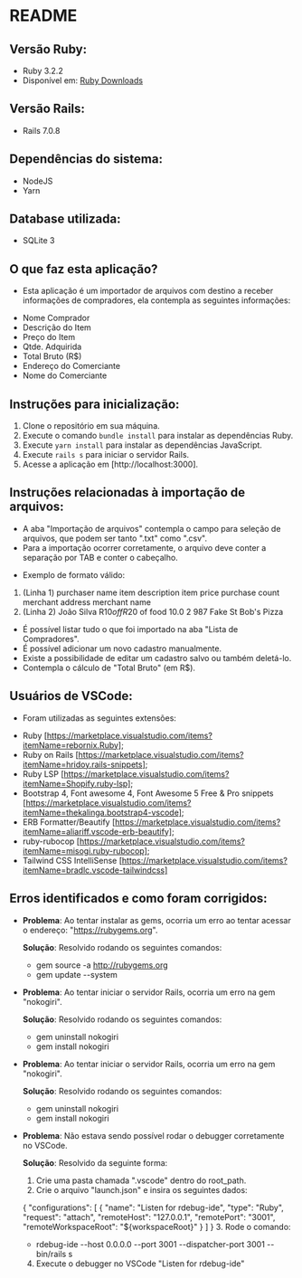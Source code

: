 # README

## Versão Ruby:
- Ruby 3.2.2
- Disponível em: [Ruby Downloads](https://www.ruby-lang.org/en/downloads/)

## Versão Rails:
- Rails 7.0.8

## Dependências do sistema:
- NodeJS
- Yarn

## Database utilizada:
- SQLite 3

## O que faz esta aplicação?

- Esta aplicação é um importador de arquivos com destino a receber informações de compradores, ela contempla as seguintes informações:
 * Nome Comprador
 * Descrição do Item
 * Preço do Item
 * Qtde. Adquirida
 * Total Bruto (R$)
 * Endereço do Comerciante
 * Nome do Comerciante

## Instruções para inicialização:

1. Clone o repositório em sua máquina.
2. Execute o comando `bundle install` para instalar as dependências Ruby.
3. Execute `yarn install` para instalar as dependências JavaScript.
4. Execute `rails s` para iniciar o servidor Rails.
5. Acesse a aplicação em [http://localhost:3000].

## Instruções relacionadas à importação de arquivos:

- A aba "Importação de arquivos" contempla o campo para seleção de arquivos, que podem ser tanto ".txt" como ".csv".
- Para a importação ocorrer corretamente, o arquivo deve conter a separação por TAB e conter o cabeçalho.

* Exemplo de formato válido:

 1. (Linha 1) purchaser name	item description	item price	purchase count	merchant address	merchant name
 2. (Linha 2) João Silva	R$10 off R$20 of food	10.0	2	987 Fake St	Bob's Pizza

- É possível listar tudo o que foi importado na aba "Lista de Compradores".
- É possível adicionar um novo cadastro manualmente.
- Existe a possibilidade de editar um cadastro salvo ou também deletá-lo.
- Contempla o cálculo de "Total Bruto" (em R$).

## Usuários de VSCode:

- Foram utilizadas as seguintes extensões: 

 * Ruby [https://marketplace.visualstudio.com/items?itemName=rebornix.Ruby];
 * Ruby on Rails [https://marketplace.visualstudio.com/items?itemName=hridoy.rails-snippets];
 * Ruby LSP [https://marketplace.visualstudio.com/items?itemName=Shopify.ruby-lsp];
 * Bootstrap 4, Font awesome 4, Font Awesome 5 Free & Pro snippets [https://marketplace.visualstudio.com/items?itemName=thekalinga.bootstrap4-vscode];
 * ERB Formatter/Beautify [https://marketplace.visualstudio.com/items?itemName=aliariff.vscode-erb-beautify];
 * ruby-rubocop [https://marketplace.visualstudio.com/items?itemName=misogi.ruby-rubocop];
 * Tailwind CSS IntelliSense [https://marketplace.visualstudio.com/items?itemName=bradlc.vscode-tailwindcss]

## Erros identificados e como foram corrigidos:

- **Problema**: Ao tentar instalar as gems, ocorria um erro ao tentar acessar o endereço: "https://rubygems.org".

  **Solução**: Resolvido rodando os seguintes comandos:

  * gem source -a http://rubygems.org
  * gem update --system


- **Problema**: Ao tentar iniciar o servidor Rails, ocorria um erro na gem "nokogiri".

  **Solução**: Resolvido rodando os seguintes comandos:

  * gem uninstall nokogiri
  * gem install nokogiri

- **Problema**: Ao tentar iniciar o servidor Rails, ocorria um erro na gem "nokogiri".

  **Solução**: Resolvido rodando os seguintes comandos:

  * gem uninstall nokogiri
  * gem install nokogiri

- **Problema**: Não estava sendo possível rodar o debugger corretamente no VSCode.

  **Solução**: Resolvido da seguinte forma:

  1. Crie uma pasta chamada ".vscode" dentro do root_path.
  2. Crie o arquivo "launch.json" e insira os seguintes dados:

  {
    "configurations": [
        {
            "name": "Listen for rdebug-ide",
            "type": "Ruby",
            "request": "attach",
            "remoteHost": "127.0.0.1",
            "remotePort": "3001",
            "remoteWorkspaceRoot": "${workspaceRoot}"
        }
    ]
}
  3. Rode o comando:

  * rdebug-ide --host 0.0.0.0 --port 3001 --dispatcher-port 3001 -- bin/rails s

  4. Execute o debugger no VSCode "Listen for rdebug-ide"





